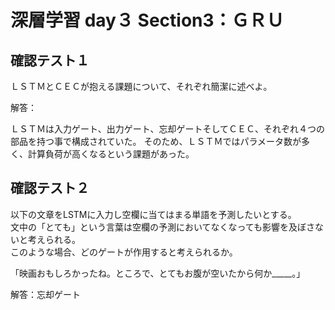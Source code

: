 # 深層学習 day３ Section3：ＧＲＵ

## 確認テスト１

ＬＳＴＭとＣＥＣが抱える課題について、それぞれ簡潔に述べよ。

解答：

ＬＳＴＭは入力ゲート、出力ゲート、忘却ゲートそしてＣＥＣ、それぞれ４つの部品を持つ事で構成されていた。
そのため、ＬＳＴＭではパラメータ数が多く、計算負荷が高くなるという課題があった。

   

## 確認テスト２

以下の文章をLSTMに入力し空欄に当てはまる単語を予測したいとする。  
文中の「とても」という言葉は空欄の予測においてなくなっても影響を及ぼさないと考えられる。  
このような場合、どのゲートが作用すると考えられるか。  


「映画おもしろかったね。ところで、とてもお腹が空いたから何か_____。」


解答：忘却ゲート
